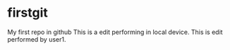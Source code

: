 # firstgit

My first repo in github
This is a edit performing in local device.
This is edit performed by user1.
